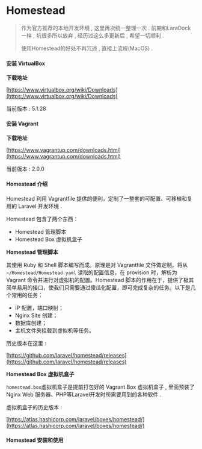 # **Homestead**

> 作为官方推荐的本地开发环境 , 这里再次统一整理一次 . 前期和LaraDock一样 , 坑很多所以放弃 , 经历过这么多更新后 , 希望一切顺利 .
>
> 使用Homestead的好处不再冗述 , 直接上流程\(MacOS\) .

#### 安装 VirtualBox

**下载地址**

[https://www.virtualbox.org/wiki/Downloads](https://www.virtualbox.org/wiki/Downloads)

当前版本 : 5.1.28

#### 安装 Vagrant

**下载地址**

[https://www.vagrantup.com/downloads.html](https://www.vagrantup.com/downloads.html)

当前版本 : 2.0.0

#### Homestead 介绍

Homestead 利用 Vagrantfile 提供的便利，定制了一整套的可配置、可移植和复用的 Laravel 开发环境 .

Homestead 包含了两个东西：

* Homestead 管理脚本
* Homestead Box 虚拟机盒子

**Homestead 管理脚本**

其使用 Ruby 和 Shell 脚本编写而成。原理是对 Vagrantfile 文件做定制。将从 `~/Homestead/Homestead.yaml` 读取的配置信息，在 provision 时，解析为 Vagrant 命令并进行对虚拟机的配置。Homestead 脚本的作用在于，提供了极其简单易用的接口，使我们只需要通过傻瓜化配置，即可完成复杂的任务。以下是几个常用的任务：

* IP 配置，端口映射；
* Nginx Site 创建；
* 数据库创建；
* 主机文件夹挂载到虚拟机等任务。

历史版本在这里 :

[https://github.com/laravel/homestead/releases](https://github.com/laravel/homestead/releases)

**Homestead Box 虚拟机盒子**

`homestead.box`虚拟机盒子是提前打包好的 Vagrant Box 虚拟机盒子 , 里面预装了 Nginx Web 服务器、PHP等Laravel开发时所需要用到的各种软件 .

虚拟机盒子的历史版本 :

[https://atlas.hashicorp.com/laravel/boxes/homestead/](https://atlas.hashicorp.com/laravel/boxes/homestead/)

#### Homestead 安装和使用




